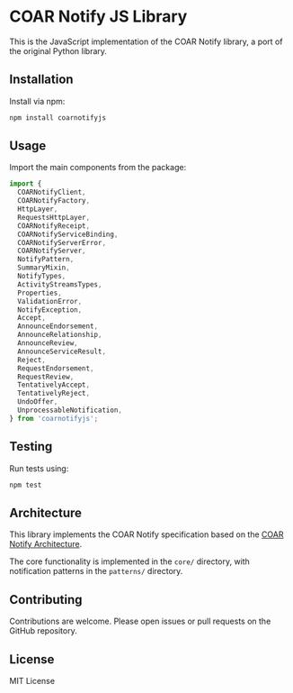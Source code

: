 # COAR Notify JS Library

This is the JavaScript implementation of the COAR Notify library, a port of the original Python library.

## Installation

Install via npm:

```bash
npm install coarnotifyjs
```

## Usage

Import the main components from the package:

```js
import {
  COARNotifyClient,
  COARNotifyFactory,
  HttpLayer,
  RequestsHttpLayer,
  COARNotifyReceipt,
  COARNotifyServiceBinding,
  COARNotifyServerError,
  COARNotifyServer,
  NotifyPattern,
  SummaryMixin,
  NotifyTypes,
  ActivityStreamsTypes,
  Properties,
  ValidationError,
  NotifyException,
  Accept,
  AnnounceEndorsement,
  AnnounceRelationship,
  AnnounceReview,
  AnnounceServiceResult,
  Reject,
  RequestEndorsement,
  RequestReview,
  TentativelyAccept,
  TentativelyReject,
  UndoOffer,
  UnprocessableNotification,
} from 'coarnotifyjs';
```

## Testing

Run tests using:

```bash
npm test
```

## Architecture

This library implements the COAR Notify specification based on the [COAR Notify Architecture](https://coar-notify.net/guide/architecture/#w3c-ldn).

The core functionality is implemented in the `core/` directory, with notification patterns in the `patterns/` directory.

## Contributing

Contributions are welcome. Please open issues or pull requests on the GitHub repository.

## License

MIT License
